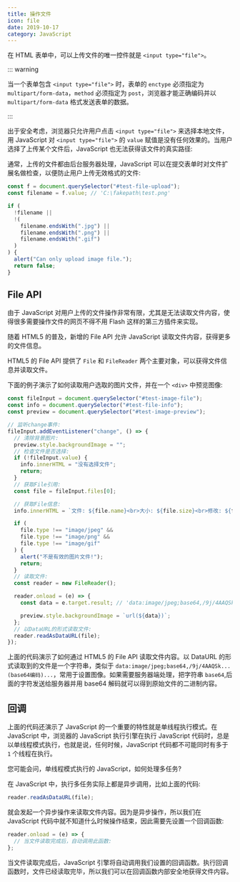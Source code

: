 ```yaml
---
title: 操作文件
icon: file
date: 2019-10-17
category: JavaScript
---
```


在 HTML 表单中，可以上传文件的唯一控件就是 `<input type="file">`。

<!-- more -->

::: warning

当一个表单包含 `<input type="file">` 时，表单的 `enctype` 必须指定为 `multipart/form-data`，`method` 必须指定为 `post`，浏览器才能正确编码并以 `multipart/form-data` 格式发送表单的数据。

:::

出于安全考虑，浏览器只允许用户点击 `<input type="file">` 来选择本地文件，用 JavaScript 对 `<input type="file">` 的 `value` 赋值是没有任何效果的。当用户选择了上传某个文件后，JavaScript 也无法获得该文件的真实路径:

通常，上传的文件都由后台服务器处理，JavaScript 可以在提交表单时对文件扩展名做检查，以便防止用户上传无效格式的文件:

```js
const f = document.querySelector("#test-file-upload");
const filename = f.value; // 'C:\fakepath\test.png'

if (
  !filename ||
  !(
    filename.endsWith(".jpg") ||
    filename.endsWith(".png") ||
    filename.endsWith(".gif")
  )
) {
  alert("Can only upload image file.");
  return false;
}
```

## File API

由于 JavaScript 对用户上传的文件操作非常有限，尤其是无法读取文件内容，使得很多需要操作文件的网页不得不用 Flash 这样的第三方插件来实现。

随着 HTML5 的普及，新增的 File API 允许 JavaScript 读取文件内容，获得更多的文件信息。

HTML5 的 File API 提供了 `File` 和 `FileReader` 两个主要对象，可以获得文件信息并读取文件。

下面的例子演示了如何读取用户选取的图片文件，并在一个 `<div>` 中预览图像:

```js
const fileInput = document.querySelector("#test-image-file");
const info = document.querySelector("#test-file-info");
const preview = document.querySelector("#test-image-preview");

// 监听change事件:
fileInput.addEventListener("change", () => {
  // 清除背景图片:
  preview.style.backgroundImage = "";
  // 检查文件是否选择:
  if (!fileInput.value) {
    info.innerHTML = "没有选择文件";
    return;
  }
  // 获取File引用:
  const file = fileInput.files[0];

  // 获取File信息:
  info.innerHTML = `文件: ${file.name}<br>大小: ${file.size}<br>修改: ${file.lastModifiedDate}`;

  if (
    file.type !== "image/jpeg" &&
    file.type !== "image/png" &&
    file.type !== "image/gif"
  ) {
    alert("不是有效的图片文件!");
    return;
  }
  // 读取文件:
  const reader = new FileReader();

  reader.onload = (e) => {
    const data = e.target.result; // 'data:image/jpeg;base64,/9j/4AAQSk...(base64编码)...'

    preview.style.backgroundImage = `url(${data})`;
  };
  // 以DataURL的形式读取文件:
  reader.readAsDataURL(file);
});
```

上面的代码演示了如何通过 HTML5 的 File API 读取文件内容。以 DataURL 的形式读取到的文件是一个字符串，类似于 `data:image/jpeg;base64,/9j/4AAQSk...(base64编码)...`，常用于设置图像。如果需要服务器端处理，把字符串 `base64`,后面的字符发送给服务器并用 base64 解码就可以得到原始文件的二进制内容。

## 回调

上面的代码还演示了 JavaScript 的一个重要的特性就是单线程执行模式。在 JavaScript 中，浏览器的 JavaScript 执行引擎在执行 JavaScript 代码时，总是以单线程模式执行，也就是说，任何时候，JavaScript 代码都不可能同时有多于 `1` 个线程在执行。

您可能会问，单线程模式执行的 JavaScript，如何处理多任务?

在 JavaScript 中，执行多任务实际上都是异步调用，比如上面的代码:

```js
reader.readAsDataURL(file);
```

就会发起一个异步操作来读取文件内容。因为是异步操作，所以我们在 JavaScript 代码中就不知道什么时候操作结束，因此需要先设置一个回调函数:

```js
reader.onload = (e) => {
  // 当文件读取完成后，自动调用此函数:
};
```

当文件读取完成后，JavaScript 引擎将自动调用我们设置的回调函数。执行回调函数时，文件已经读取完毕，所以我们可以在回调函数内部安全地获得文件内容。
